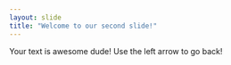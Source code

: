 ```yaml
---
layout: slide
title: "Welcome to our second slide!"
---
```

Your text is awesome dude!
Use the left arrow to go back!
